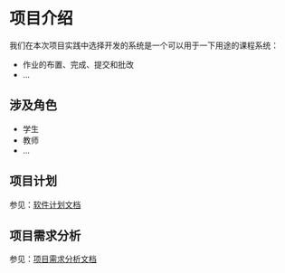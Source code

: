 # 项目介绍

我们在本次项目实践中选择开发的系统是一个可以用于一下用途的课程系统：

- 作业的布置、完成、提交和批改
- ...

## 涉及角色

- 学生
- 教师
- ...

## 项目计划

参见：[软件计划文档](./plan.md)

## 项目需求分析

参见：[项目需求分析文档](./requirement-analysis.md)
